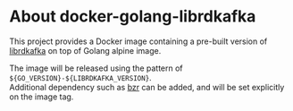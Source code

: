 # About docker-golang-librdkafka

This project provides a Docker image containing a pre-built
version of [librdkafka][librdkafka] on top of Golang alpine image.

The image will be released using the pattern of `${GO_VERSION}-${LIBRDKAFKA_VERSION}`.  
Additional dependency such as [bzr][bzr] can be added, and will be set explicitly on the image tag.

[librdkafka]: https://github.com/edenhill/librdkafka
[bzr]: http://bazaar.canonical.com/en/
